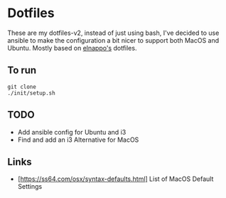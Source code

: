 # Dotfiles

These are my dotfiles-v2, instead of just using bash, I've decided to use ansible to make the configuration a bit nicer to support both MacOS and Ubuntu. Mostly based on [elnappo's](https://github.com/elnappo/dotfiles) dotfiles.

## To run

```
git clone
./init/setup.sh
```

## TODO

* Add ansible config for Ubuntu and i3
* Find and add an i3 Alternative for MacOS

## Links

* [https://ss64.com/osx/syntax-defaults.html] List of MacOS Default Settings

